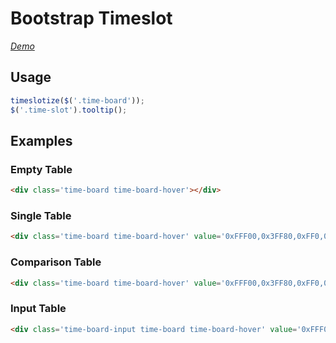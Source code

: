 # Bootstrap Timeslot 
*[Demo](https://petrosliu.github.io/bootstrap-timeslot)*
## Usage
```javascript
timeslotize($('.time-board'));
$('.time-slot').tooltip();
```
## Examples
### Empty Table
```html
<div class='time-board time-board-hover'></div>
```

### Single Table
```html
<div class='time-board time-board-hover' value='0xFFF00,0x3FF80,0xFF0,0xF803F8,0xFFF00,0xFFF800,0xF00'></div>
```

### Comparison Table
```html
<div class='time-board time-board-hover' value='0xFFF00,0x3FF80,0xFF0,0xF803F8,0xFFF00,0xFFF800,0xF00,0xF00,0xFFF800,xFFF00,0xFFF00,0xFF0,0xF803F8,0x3FF80'></div>
```

### Input Table
```html
<div class='time-board-input time-board time-board-hover' value='0xFFF00,0x3FF80,0xFF0,0xF803F8,0xFFF00,0xFFF800,0xF00' inputname='child[time_slot]'></div>
```

